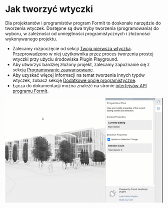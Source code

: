 # Jak tworzyć wtyczki

Dla projektantów i programistów program FormIt to doskonałe narzędzie do tworzenia wtyczek. Dostępne są dwa tryby tworzenia (programowania) do wyboru, w zależności od umiejętności programistycznych i złożoności wykonywanego projektu.&#x20;

* Zalecamy rozpoczęcie od sekcji [Twoja pierwsza wtyczka](your-first-plugin/). Przeprowadzono w niej użytkownika przez proces tworzenia prostej wtyczki przy użyciu środowiska Plugin Playground.
* Aby utworzyć bardziej złożony projekt, zalecamy zapoznanie się z sekcją [Programowanie zaawansowane](advanced-development/).
* Aby uzyskać więcej informacji na temat tworzenia innych typów wtyczek, zobacz sekcję [Dodatkowe opcje programistyczne](additional-development-options/).
* Łącza do dokumentacji można znaleźć na stronie [interfejsów API programu FormIt](useful-links.md).

![](../../.gitbook/assets/g5.gif)
